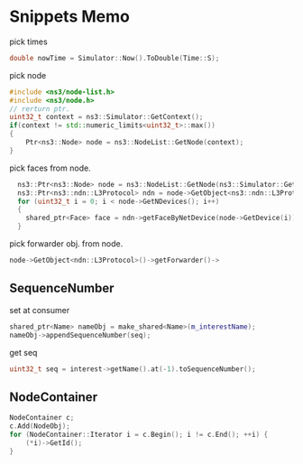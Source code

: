 # Snippets Memo

pick times

```cxx
double nowTime = Simulator::Now().ToDouble(Time::S);
```

pick node


```cxx
#include <ns3/node-list.h>
#include <ns3/node.h>
// rerturn ptr.
uint32_t context = ns3::Simulator::GetContext();
if(context != std::numeric_limits<uint32_t>::max())
{
    Ptr<ns3::Node> node = ns3::NodeList::GetNode(context);
}
```



pick faces from node.

```cxx
  ns3::Ptr<ns3::Node> node = ns3::NodeList::GetNode(ns3::Simulator::GetContext());
  ns3::Ptr<ns3::ndn::L3Protocol> ndn = node->GetObject<ns3::ndn::L3Protocol>();
  for (uint32_t i = 0; i < node->GetNDevices(); i++)
  {
    shared_ptr<Face> face = ndn->getFaceByNetDevice(node->GetDevice(i));
  }
```

pick forwarder obj. from node.

```cxx
node->GetObject<ndn::L3Protocol>()->getForwarder()->
```

##  SequenceNumber

set at consumer

```cxx
shared_ptr<Name> nameObj = make_shared<Name>(m_interestName);
nameObj->appendSequenceNumber(seq);
```

get seq

```cxx
uint32_t seq = interest->getName().at(-1).toSequenceNumber();
```

## NodeContainer


```cxx
NodeContainer c;
c.Add(NodeObj);
for (NodeContainer::Iterator i = c.Begin(); i != c.End(); ++i) {
    (*i)->GetId();
}
```
